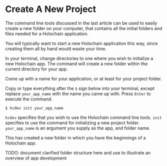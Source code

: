 # Create A New Project

The command line tools discussed in the last article can be used to easily create a new folder on your computer, that contains all the initial folders and files needed for a Holochain application. 

You will typically want to start a new Holochain application this way, since creating them all by hand would waste your time.

In your terminal, change directories to one where you wish to initialize a new Holochain app. The command will create a new folder within the current directory for your app.

Come up with a name for your application, or at least for your project folder.

Copy or type everything after the `$` sign below into your terminal, except replace `your_app_name` with the name you came up with. Press `Enter` to execute the command.

```shell
$ hcdev init your_app_name
```

`hcdev` specifies that you wish to use the Holochain command line tools. `init` specifies to use the command for initializing a new project folder. `your_app_name` is an argument you supply as the app, and folder name.

This has created a new folder in which you have the beginnings of a Holochain app.

TODO: document clarified folder structure here and use to illustrate an overview of app development